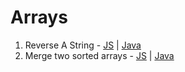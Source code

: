 # Arrays

1. Reverse A String - [JS](JavaScript/01-Arrays/Answers/01.js) | [Java](Java/01-Arrays/src/App01.java)
2. Merge two sorted arrays - [JS](JavaScript/01-Arrays/Answers/02.js) | [Java](Java/01-Arrays/src/App02.java)

